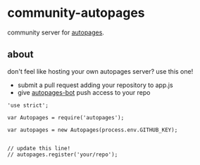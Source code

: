 community-autopages
============

community server for [autopages](/mathisonian/autopages).

## about

don't feel like hosting your own autopages server? use this one! 

* submit a pull request adding your repository to app.js
* give [autopages-bot](/autopages-bot) push access to your repo

```
'use strict';

var Autopages = require('autopages');

var autopages = new Autopages(process.env.GITHUB_KEY);


// update this line!
// autopages.register('your/repo');

```

